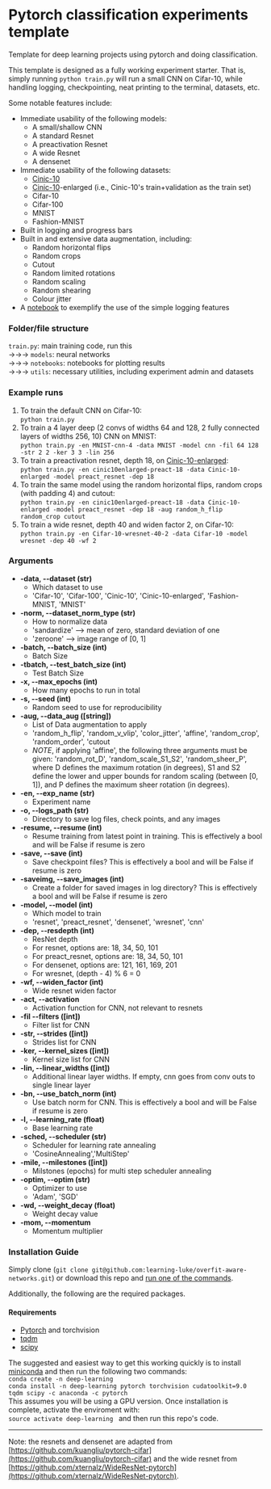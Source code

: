 # Pytorch classification experiments template

Template for deep learning projects using pytorch and doing classification.

This template is designed as a fully working experiment starter. That is, simply running `python train.py` will run a small CNN on Cifar-10, while handling logging, checkpointing, neat printing to the terminal, datasets, etc. 

Some notable features include:

- Immediate usability of the following models:
  - A small/shallow CNN
  - A standard Resnet
  - A preactivation Resnet
  - A wide Resnet
  - A densenet
- Immediate usability of the following datasets:
  - [Cinic-10](https://github.com/BayesWatch/cinic-10)
  - [Cinic-10](https://github.com/BayesWatch/cinic-10)-enlarged (i.e., Cinic-10's train+validation as the train set)
  - Cifar-10
  - Cifar-100
  - MNIST
  - Fashion-MNIST
- Built in logging and progress bars
- Built in and extensive data augmentation, including:
  - Random horizontal flips
  - Random crops
  - Cutout
  - Random limited rotations
  - Random scaling
  - Random shearing
  - Colour jitter
- A [notebook](notebooks/plot-results.ipynb) to exemplify the use of the simple logging features

### Folder/file structure
`train.py`: main training code, run this  
&rarr;&rarr;&rarr; `models`: neural networks  
&rarr;&rarr;&rarr; `notebooks`: notebooks for plotting results  
&rarr;&rarr;&rarr; `utils`: necessary utilities, including experiment admin and datasets  

### Example runs
1. To train the default CNN on Cifar-10:  
	`python train.py`
2. To train a 4 layer deep (2 convs of widths 64 and 128, 2 fully connected layers of widths 256, 10) CNN on MNIST:  
    `python train.py -en MNIST-cnn-4 -data MNIST -model cnn -fil 64 128 -str 2 2 -ker 3 3 -lin 256`
3. To train a preactivation resnet, depth 18, on [Cinic-10-enlarged](https://github.com/BayesWatch/cinic-10):  
    `python train.py -en cinic10enlarged-preact-18 -data Cinic-10-enlarged -model preact_resnet -dep 18`
4. To train the same model using the random horizontal flips, random crops (with padding 4) and cutout:  
    `python train.py -en cinic10enlarged-preact-18 -data Cinic-10-enlarged -model preact_resnet -dep 18 -aug random_h_flip random_crop cutout`
5. To train a wide resnet, depth 40 and widen factor 2, on Cifar-10:  
    `python train.py -en Cifar-10-wresnet-40-2 -data Cifar-10 -model wresnet -dep 40 -wf 2`


### Arguments

- **-data, --dataset (str)**  
   - Which dataset to use 
   - 'Cifar-10', 'Cifar-100', 'Cinic-10', 'Cinic-10-enlarged', 'Fashion-MNIST, 'MNIST'  
- **-norm, --dataset_norm_type (str)**  
   - How to normalize data 
   - 'sandardize' --> mean of zero, standard deviation of one  
   - 'zeroone' --> image range of [0, 1]  
- **-batch, --batch_size (int)**  
   - Batch Size  
- **-tbatch, --test_batch_size (int)**  
   - Test Batch Size  
- **-x, --max_epochs (int)**  
   - How many epochs to run in total  
- **-s, --seed (int)**  
   - Random seed to use for reproducibility  
- **-aug, --data_aug ([string])**  
   - List of Data augmentation to apply  
   - 'random_h_flip', 'random_v_vlip', 'color_jitter', 'affine', 'random_crop', 'random_order', 'cutout  
   - *NOTE*, if applying 'affine', the following three arguments must be given:  'random_rot_D', 'random_scale_S1_S2', 'random_sheer_P', where D defines the maximum rotation (in degrees), S1 and S2 define the lower and upper bounds for random scaling (between [0, 1]), and P defines the maximum sheer rotation (in degrees).  
- **-en, --exp_name (str)**
   - Experiment name
- **-o, --logs_path (str)**
   - Directory to save log files, check points, and any images
- **-resume, --resume (int)**
   - Resume training from latest point in training. This is effectively a bool and will be False if resume is zero
- **-save, --save (int)**  
   - Save checkpoint files? This is effectively a bool and will be False if resume is zero
- **-saveimg, --save_images (int)**  
   - Create a folder for saved images in log directory? This is effectively a bool and will be False if resume is zero
- **-model, --model (int)**
   - Which model to train
   - 'resnet', 'preact_resnet', 'densenet', 'wresnet', 'cnn'
- **-dep, --resdepth (int)**
   - ResNet depth
   - For resnet, options are: 18, 34, 50, 101
   - For preact_resnet, options are: 18, 34, 50, 101
   - For densenet, options are: 121, 161, 169, 201
   - For wresnet, (depth - 4) % 6 = 0
- **-wf, --widen_factor (int)**
   - Wide resnet widen factor
- **-act, --activation**
   - Activation function for CNN, not relevant to resnets
- **-fil --filters ([int])**
   - Filter list for CNN
- **-str, --strides ([int])**
   - Strides list for CNN
- **-ker, --kernel_sizes ([int])**
   - Kernel size list for CNN
- **-lin, --linear_widths ([int])**
   - Additional linear layer widths. If empty, cnn goes from conv outs to single linear layer
- **-bn, --use_batch_norm (int)**
   - Use batch norm for CNN. This is effectively a bool and will be False if resume is zero
- **-l, --learning_rate (float)**
   - Base learning rate
- **-sched, --scheduler (str)**
   - Scheduler for learning rate annealing
   - 'CosineAnnealing','MultiStep'
- **-mile, --milestones ([int])**
   - Milstones (epochs) for multi step scheduler annealing
- **-optim, --optim (str)**
   - Optimizer to use
   - 'Adam', 'SGD'
- **-wd, --weight_decay (float)**
   - Weight decay value
- **-mom, --momentum**
   - Momentum multiplier

### Installation Guide
Simply clone (`git clone git@github.com:learning-luke/overfit-aware-networks.git`) or download this repo and [run one of the commands](#Example-runs).

Additionally, the following are the required packages.

#### Requirements
- [Pytorch](https://pytorch.org/) and torchvision
- [tqdm](https://pypi.org/project/tqdm/)
- [scipy](https://www.scipy.org/)

The suggested and easiest way to get this working quickly is to install [miniconda](https://conda.io/en/latest/miniconda.html) and then run the following two commands:  
	`conda create -n deep-learning`  
	`conda install -n deep-learning pytorch torchvision cudatoolkit=9.0 tqdm scipy -c anaconda -c pytorch`  
This assumes you will be using a GPU version. Once installation is complete, activate the enviroment with:  
	`source activate deep-learning ` 
and then run this repo's code. 



---

Note: the resnets and densenet are adapted from [https://github.com/kuangliu/pytorch-cifar](https://github.com/kuangliu/pytorch-cifar) and the wide resnet from [https://github.com/xternalz/WideResNet-pytorch](https://github.com/xternalz/WideResNet-pytorch). 



